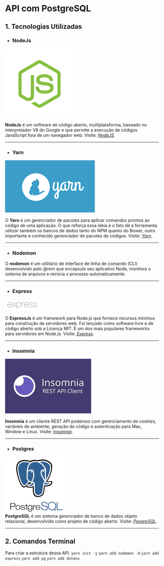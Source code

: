 # API com PostgreSQL

## 1. Tecnologias Utilizadas
- ### NodeJs
![NodeJs](/src/img/node.png)

**NodeJs** é um software de código aberto, multiplataforma, baseado no interpretador V8 do Google e que permite a execução de códigos JavaScript fora de um navegador web.
Visite: *[NodeJS](https://https://nodejs.org/en/)*.

---
- ### Yarn
 ![Yarn](/src/img/yarn.png)

O **Yarn** é um gerenciador de pacotes para aplicar comandos prontos ao código de uma aplicação. 
O que reforça essa ideia é o fato de a ferramenta utilizar também os bancos de dados tanto do NPM quanto do Bower, outro importante e conhecido gerenciador de pacotes de códigos. Visite: *[Yarn](https://yarnpkg.com/)*.

---
- ### Nodemon
O **nodemon** é um utilitário de interface de linha de comando (CLI) desenvolvido pelo @rem que encapsula seu aplicativo Node, monitora o sistema de arquivos e reinicia o processo automaticamente.

---

- ### Express
![Express](/src/img/express.png)

O **ExpressJs** é um framework para Node.js que fornece recursos mínimos para construção de servidores web. Foi lançado como software livre e de código aberto sob a Licença MIT. É um dos mais populares frameworks para servidores em Node.js.
Visite: *[Express](https://expressjs.com/pt-br/)*.

---

- ### Insomnia
![Insomnia](/src/img/insomnia.jpg)

 **Insomnia** é um cliente REST API poderoso com gerenciamento de cookies, variáveis ​​de ambiente, geração de código e autenticação para Mac, Window e Linux.
 Visite: *[Insomnia](https://insomnia.rest/download)*.

---
- ### Postgres
<img src="/src/img/postgresql.png" width="200"> <br /> 
**PostgreSQL** é um sistema gerenciador de banco de dados objeto relacional, desenvolvido como projeto de código aberto.
Visite: *[PosgreSQL](https://www.postgresql.org/)*.

---
## 2. Comandos Terminal

Para criar a estrutura dessa API. 
`yarn init -y`
`yarn add nodemon -D`
`yarn add express`
`yarn add pg`
`yarn add dotenv`